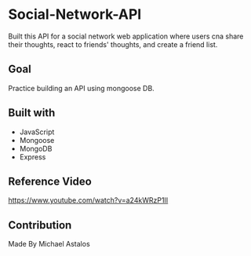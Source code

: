 # Social-Network-API
Built this API for a social network web application where users cna share their thoughts, react to friends' thoughts, and create a friend list.

## Goal
Practice building an API using  mongoose DB.

## Built with
* JavaScript 
* Mongoose
* MongoDB
* Express

## Reference Video
 https://www.youtube.com/watch?v=a24kWRzP1II

 ## Contribution
 Made By Michael Astalos 
